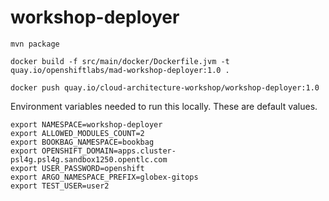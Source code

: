 # workshop-deployer

```
mvn package

docker build -f src/main/docker/Dockerfile.jvm -t quay.io/openshiftlabs/mad-workshop-deployer:1.0 .

docker push quay.io/cloud-architecture-workshop/workshop-deployer:1.0

```


Environment variables needed to run this locally. These are default values. 

```
export NAMESPACE=workshop-deployer
export ALLOWED_MODULES_COUNT=2
export BOOKBAG_NAMESPACE=bookbag
export OPENSHIFT_DOMAIN=apps.cluster-psl4g.psl4g.sandbox1250.opentlc.com
export USER_PASSWORD=openshift
export ARGO_NAMESPACE_PREFIX=globex-gitops
export TEST_USER=user2
```